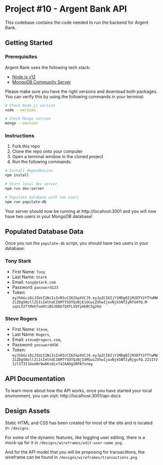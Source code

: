 # Project #10 - Argent Bank API

This codebase contains the code needed to run the backend for Argent Bank.

## Getting Started

### Prerequisites

Argent Bank uses the following tech stack:

- [Node.js v12](https://nodejs.org/en/)
- [MongoDB Community Server](https://www.mongodb.com/try/download/community)

Please make sure you have the right versions and download both packages. You can verify this by using the following commands in your terminal:

```bash
# Check Node.js version
node --version

# Check Mongo version
mongo --version
```

### Instructions

1. Fork this repo
1. Clone the repo onto your computer
1. Open a terminal window in the cloned project
1. Run the following commands:

```bash
# Install dependencies
npm install

# Start local dev server
npm run dev:server

# Populate database with two users
npm run populate-db
```

Your server should now be running at http://locahost:3001 and you will now have two users in your MongoDB database!

## Populated Database Data

Once you run the `populate-db` script, you should have two users in your database:

### Tony Stark

- First Name: `Tony`
- Last Name: `Stark`
- Email: `tony@stark.com`
- Password: `password123`
- Token: `eyJhbGciOiJIUzI1NiIsInR5cCI6IkpXVCJ9.eyJpZCI6IjY1MDg0ZjM2OTY2YTYwMWZiZDg5NzllZSIsImlhdCI6MTY5OTQzNjE1OCwiZXhwIjoxNjk5NTIyNTU4fQ.M-xqsLV2TtMehTuoHtiBSJDDGfQXFL5bYymkBC5g2kU`

### Steve Rogers

- First Name: `Steve`,
- Last Name: `Rogers`,
- Email: `steve@rogers.com`,
- Password: `password456`
- Token: `eyJhbGciOiJIUzI1NiIsInR5cCI6IkpXVCJ9.eyJpZCI6IjY1MDg0ZjM2OTY2YTYwMWZiZDg5NzllZiIsImlhdCI6MTY5OTQzNjI4MSwiZXhwIjoxNjk5NTIyNjgxfQ.2Z1ItVIzlST3I1GoeNr0w6KsQixf42AADgIRPAfsneg`

## API Documentation

To learn more about how the API works, once you have started your local environment, you can visit: http://localhost:3001/api-docs

## Design Assets

Static HTML and CSS has been created for most of the site and is located in: `/designs`.

For some of the dynamic features, like toggling user editing, there is a mock-up for it in `/designs/wireframes/edit-user-name.png`.

And for the API model that you will be proposing for transactitons, the wireframe can be found in `/designs/wireframes/transactions.png`.
